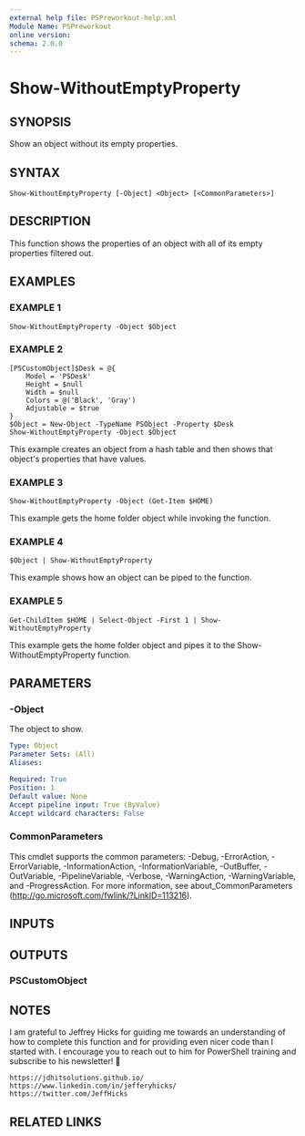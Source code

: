 ```yaml
---
external help file: PSPreworkout-help.xml
Module Name: PSPreworkout
online version:
schema: 2.0.0
---
```


# Show-WithoutEmptyProperty

## SYNOPSIS
Show an object without its empty properties.

## SYNTAX

```
Show-WithoutEmptyProperty [-Object] <Object> [<CommonParameters>]
```

## DESCRIPTION
This function shows the properties of an object with all of its empty properties filtered out.

## EXAMPLES

### EXAMPLE 1
```
Show-WithoutEmptyProperty -Object $Object
```

### EXAMPLE 2
```
[PSCustomObject]$Desk = @{
    Model = 'PSDesk'
    Height = $null
    Width = $null
    Colors = @('Black', 'Gray')
    Adjustable = $true
}
$Object = New-Object -TypeName PSObject -Property $Desk
Show-WithoutEmptyProperty -Object $Object
```

This example creates an object from a hash table and then shows that object's properties that have values.

### EXAMPLE 3
```
Show-WithoutEmptyProperty -Object (Get-Item $HOME)
```

This example gets the home folder object while invoking the function.

### EXAMPLE 4
```
$Object | Show-WithoutEmptyProperty
```

This example shows how an object can be piped to the function.

### EXAMPLE 5
```
Get-ChildItem $HOME | Select-Object -First 1 | Show-WithoutEmptyProperty
```

This example gets the home folder object and pipes it to the Show-WithoutEmptyProperty function.

## PARAMETERS

### -Object
The object to show.

```yaml
Type: Object
Parameter Sets: (All)
Aliases:

Required: True
Position: 1
Default value: None
Accept pipeline input: True (ByValue)
Accept wildcard characters: False
```

### CommonParameters
This cmdlet supports the common parameters: -Debug, -ErrorAction, -ErrorVariable, -InformationAction, -InformationVariable, -OutBuffer, -OutVariable, -PipelineVariable, -Verbose, -WarningAction, -WarningVariable, and -ProgressAction. 
For more information, see about_CommonParameters (http://go.microsoft.com/fwlink/?LinkID=113216).

## INPUTS

## OUTPUTS

### PSCustomObject
## NOTES
I am grateful to Jeffrey Hicks for guiding me towards an understanding of how to complete this function and for
providing even nicer code than I started with.
I encourage you to reach out to him for PowerShell training and
subscribe to his newsletter!
🙏

    https://jdhitsolutions.github.io/
    https://www.linkedin.com/in/jefferyhicks/
    https://twitter.com/JeffHicks

## RELATED LINKS
